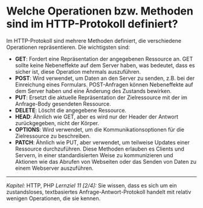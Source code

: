 # Welche Operationen bzw. Methoden sind im HTTP-Protokoll definiert?

Im HTTP-Protokoll sind mehrere Methoden definiert, die verschiedene Operationen repräsentieren. Die wichtigsten sind:
  - **GET**: Fordert eine Repräsentation der angegebenen Ressource an. GET sollte keine Nebeneffekte auf dem Server haben, was bedeutet, dass es sicher ist, diese Operation mehrmals auszuführen.
  - **POST**: Wird verwendet, um Daten an den Server zu senden, z.B. bei der Einreichung eines Formulars. POST-Anfragen können Nebeneffekte auf dem Server haben und eine Änderung des Zustands bewirken.
  - **PUT**: Ersetzt die aktuelle Repräsentation der Zielressource mit der im Anfrage-Body gesendeten Ressource.
  - **DELETE**: Löscht die angegebene Ressource.
  - **HEAD**: Ähnlich wie GET, aber es wird nur der Header der Antwort zurückgegeben, nicht der Körper.
  - **OPTIONS**: Wird verwendet, um die Kommunikationsoptionen für die Zielressource zu beschreiben.
  - **PATCH**: Ähnlich wie PUT, aber verwendet, um teilweise Updates einer Ressource durchzuführen.
Diese Methoden erlauben es Clients und Servern, in einer standardisierten Weise zu kommunizieren und Aktionen wie das Abrufen von Webseiten oder das Senden von Daten zu einem Webserver auszuführen.

---

_Kapitel:_ HTTP, PHP
_Lernziel 11 \[2/4\]:_ Sie wissen, dass es sich um ein zustandsloses, textbasiertes Anfrage-Antwort-Protokoll handelt mit relativ wenigen Operationen, die sie kennen.
